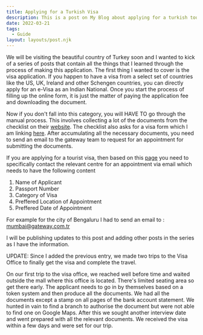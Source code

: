 ```yaml
---
title: Applying for a Turkish Visa
description: This is a post on My Blog about applying for a turkish tourist Visa
date: 2022-03-21
tags:
  - Guide
layout: layouts/post.njk
---
```


We will be visiting the beautiful country of Turkey soon and I wanted to kick of a series of posts that contain all the things that I learned through the process of making this application.
The first thing I wanted to cover is the visa application. If you happen to have a visa from a select set of countries like the US, UK, Ireland and other Schengen countries, you can directly apply for an e-Visa as an Indian National. Once you start the process of filling up the online form, it is just the matter of paying the application fee and downloading the document. 

Now if you don't fall into this category, you will HAVE TO go through the manual process. This involves collecting a lot of the documents from the checklist on their [website](https://gatewayglobe.com/public/userfiles/files/Tourist%20Visa%20Checklist%20-%20Bombay.pdf). The checklist also asks for a visa form which I am linking [here](). 
After accumulating all the necessary documents, you need to send an email to the gateway team to request for an appointment for submitting the documents.

If you are applying for a tourist visa, then based on this [page](https://gatewayglobe.com/en/india/touristic-visa) you need to specifically contact the relevant centre for an appointment via email which needs to have the following content
1. Name of Applicant
2. Passport Number
3. Category of Visa
4. Preffered Location of Appointment
5. Preffered Date of Appointment

For example for the city of Bengaluru I had to send an email to : <mumbai@gateway.com.tr>

I will be publishing updates to this post and adding other posts in the series as I have the information.

UPDATE: Since I added the previous entry, we made two trips to the Visa Office to finally get the visa and complete the travel.

On our first trip to the visa office, we reached well before time and waited outside the mall where this office is located. There's limited seating area so get there early. The applicant needs to go in by themselves based on a token system and then produce all the documents. We had all the documents except a stamp on all pages of the bank account statement. 
We hunted in vain to find a branch to authorise the document but were not able to find one on Google Maps. After this we sought another interview date and went prepared with all the relevant documents. We received the visa within a few days and were set for our trip.
